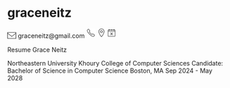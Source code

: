 # graceneitz


<img src="https://github.com/graceneitz/graceneitz/blob/main/icons8-email-100.png" width="20" height="20" style="vertical-align: middle;" />
<span style="vertical-align: middle;">graceneitz@gmail.com</span>


<img src="https://github.com/graceneitz/graceneitz/blob/main/icons8-phone-100.png" width="20" />

<img src="https://github.com/graceneitz/graceneitz/blob/main/icons8-location-100.png" width="20" />

<img src="https://github.com/graceneitz/graceneitz/blob/main/icons8-availability-100.png" width="20" />


Resume
Grace Neitz

Northeastern University Khoury College of Computer Sciences
Candidate: Bachelor of Science in Computer Science 
Boston, MA Sep 2024 - May 2028
